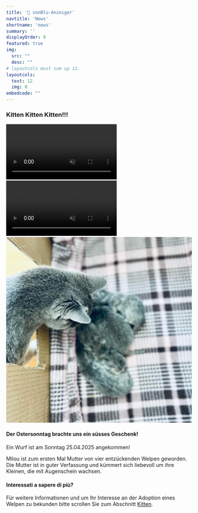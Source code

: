 ```yaml
---
title: '📣 vonBlu-Anzeiger'
navtitle: 'News'
shortname: 'news'
summary: ''
displayOrder: 9
featured: true
img: 
  src: "" 
  desc: ""
# layoutcols must sum up 12.
layoutcols: 
  text: 12
  img: 0
embedcode: ""
---
```


<h3 class="hired">Kitten Kitten Kitten!!!</h3>

<div class="container-fluid">
  <div class="row">
    <div class="col-6 col-md-4 col-lg-4 mb-1">
      <video class="img-fluid rounded shadow" autoplay muted loop playsinline>
        <source src="../img/w-2504-01dd_01.mp4" type="video/mp4">
        Il tuo browser non supporta il video HTML5.
      </video>
    </div>
    <div class="col-6 col-md-4 col-lg-4 mb-1">
      <video class="img-fluid rounded shadow" autoplay muted loop playsinline>
        <source src="../img/w-2504-01dd_02.mp4" type="video/mp4">
        Il tuo browser non supporta il video HTML5.
      </video>
    </div>
    <div class="col-12 col-md-4 col-lg-4 mb-1">
      <img src="../img/Milou_betreut.jpg" class="img-fluid rounded shadow" alt="...">
    </div>
  </div>
</div>

<div class="container-fluid">

#### Der Ostersonntag brachte uns ein süsses Geschenk!

Ein Wurf ist am Sonntag 25.04.2025 angekommen!

Milou ist zum ersten Mal Mutter von vier entzückenden Welpen geworden. Die Mutter ist in guter Verfassung und kümmert sich liebevoll um ihre Kleinen, die mit Augenschein wachsen.

#### Interessati a sapere di più? 

Für weitere Informationen und um Ihr Interesse an der Adoption eines Welpen zu bekunden bitte scrollen Sie zum Abschnitt <a href="#kitten">Kitten</a>.

</div>


<!-- <img class="container-fluid w-25" src="img/Wurf_gekommen.png"/> -->

<!-- <p class="lead">Am Ostersonntag wurde in von Blumenberg ein wunderschöner und liebenswürdiger Wurf geboren.<br/>Für weitere Informationen und um Ihr Interesse an der Adoption eines Welpen zu bekunden bitte scrollen Sie zum Abschnitt <a href="#kitten">Kitten</a>.</p> -->
